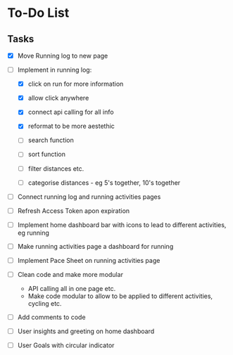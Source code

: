 # To-Do List

## Tasks

- [X] Move Running log to new page


- [ ] Implement in running log:
    - [X] click on run for more information
    - [X] allow click anywhere
    - [X] connect api calling for all info
    - [X] reformat to be more aestethic
        
    - [ ] search function
    - [ ] sort function
    - [ ] filter distances etc.
    - [ ] categorise distances - eg 5's together, 10's together

- [ ] Connect running log and running activities pages

- [ ] Refresh Access Token apon expiration 

- [ ] Implement home dashboard bar with icons to lead to different activities, eg running

- [ ] Make running activities page a dashboard for running

- [ ] Implement Pace Sheet on running activities page

- [ ] Clean code and make more modular
    - API calling all in one page etc.
    - Make code modular to allow to be applied to different activities, cycling etc.

- [ ] Add comments to code

- [ ] User insights and greeting on home dashboard

- [ ] User Goals with circular indicator